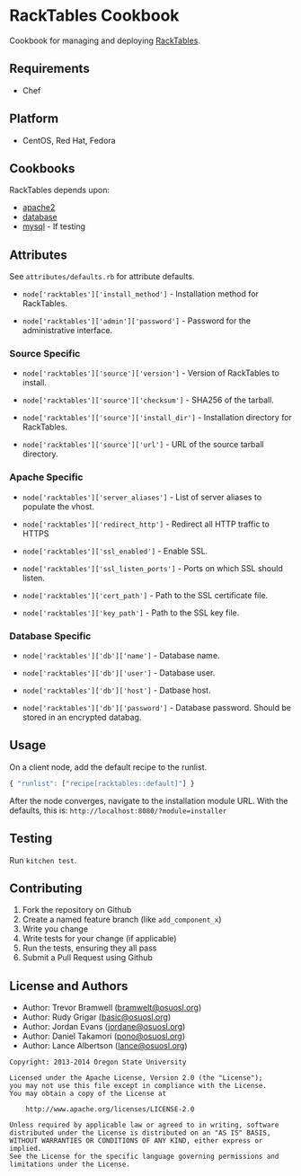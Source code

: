 # RackTables Cookbook
Cookbook for managing and deploying [RackTables](http://racktables.org/).

## Requirements
 * Chef

## Platform
 * CentOS, Red Hat, Fedora

## Cookbooks
RackTables depends upon:
 * [apache2](https://github.com/opscode-cookbooks/apache2)
 * [database](https://github.com/opscode-cookbooks/database)
 * [mysql](https://github.com/opscode-cookbooks/mysql) - If testing

## Attributes
See `attributes/defaults.rb` for attribute defaults.

* `node['racktables']['install_method']` - Installation method for
  RackTables.

* `node['racktables']['admin']['password']` - Password for the administrative
  interface.

### Source Specific
* `node['racktables']['source']['version']` - Version of RackTables to
  install.

* `node['racktables']['source']['checksum']` - SHA256 of the tarball.

* `node['racktables']['source']['install_dir']` - Installation directory for
  RackTables.

* `node['racktables']['source']['url']` - URL of the source tarball
  directory.

### Apache Specific
* `node['racktables']['server_aliases']` - List of server aliases to populate
  the vhost.

* `node['racktables']['redirect_http']` - Redirect all HTTP traffic to HTTPS

* `node['racktables']['ssl_enabled']` - Enable SSL.

* `node['racktables']['ssl_listen_ports']` - Ports on which SSL should listen.

* `node['racktables']['cert_path']` - Path to the SSL certificate file.

* `node['racktables']['key_path']` - Path to the SSL key file.

### Database Specific
* `node['racktables']['db']['name']` - Database name.

* `node['racktables']['db']['user']` - Database user.

* `node['racktables']['db']['host']` - Datbase host.

* `node['racktables']['db']['password']` - Database password. Should be stored
  in an encrypted databag.

## Usage
On a client node, add the default recipe to the runlist.

```javascript
{ "runlist": ["recipe[racktables::default]"] }
```

After the node converges, navigate to the installation module URL. With the
defaults, this is: `http://localhost:8080/?module=installer`

## Testing
Run `kitchen test`.

## Contributing
1. Fork the repository on Github
2. Create a named feature branch (like `add_component_x`)
3. Write you change
4. Write tests for your change (if applicable)
5. Run the tests, ensuring they all pass
6. Submit a Pull Request using Github

## License and Authors
 - Author: Trevor Bramwell (<bramwelt@osuosl.org>)
 - Author: Rudy Grigar (<basic@osuosl.org>)
 - Author: Jordan Evans (<jordane@osuosl.org>)
 - Author: Daniel Takamori (<pono@osuosl.org>)
 - Author: Lance Albertson (<lance@osuosl.org>)

```text
Copyright: 2013-2014 Oregon State University

Licensed under the Apache License, Version 2.0 (the "License");
you may not use this file except in compliance with the License.
You may obtain a copy of the License at

    http://www.apache.org/licenses/LICENSE-2.0

Unless required by applicable law or agreed to in writing, software
distributed under the License is distributed on an "AS IS" BASIS,
WITHOUT WARRANTIES OR CONDITIONS OF ANY KIND, either express or implied.
See the License for the specific language governing permissions and
limitations under the License.
```
